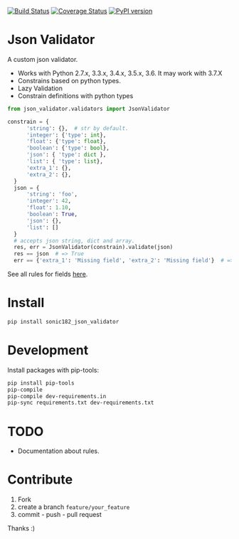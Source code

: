 
[![Build Status](https://travis-ci.org/sonic182/json_validator.svg?branch=master)](https://travis-ci.org/sonic182/json_validator)
[![Coverage Status](https://coveralls.io/repos/github/sonic182/json_validator/badge.svg?branch=master)](https://coveralls.io/github/sonic182/json_validator?branch=master)
[![PyPI version](https://badge.fury.io/py/sonic182_json_validator.svg)](https://badge.fury.io/py/sonic182_json_validator)
# Json Validator

A custom json validator.

* Works with Python 2.7.x, 3.3.x, 3.4.x, 3.5.x, 3.6. It may work with 3.7.X
* Constrains based on python types.
* Lazy Validation
* Constrain definitions with python types

```python
from json_validator.validators import JsonValidator

constrain = {
      'string': {},  # str by default.
      'integer': {'type': int},
      'float': {'type': float},
      'boolean': {'type': bool},
      'json': { 'type': dict },
      'list': { 'type': list},
      'extra_1': {},
      'extra_2': {},
  }
  json = {
      'string': 'foo',
      'integer': 42,
      'float': 1.10,
      'boolean': True,
      'json': {},
      'list': []
  }
  # accepts json string, dict and array.
  res, err = JsonValidator(constrain).validate(json)
  res == json  # => True
  err == {'extra_1': 'Missing field', 'extra_2': 'Missing field'}  # => True

```

See all rules for fields [here](https://github.com/sonic182/json_validator/blob/master/tests/validator.py).

# Install

```bash
pip install sonic182_json_validator
```

# Development

Install packages with pip-tools:
```bash
pip install pip-tools
pip-compile
pip-compile dev-requirements.in
pip-sync requirements.txt dev-requirements.txt
```

# TODO

* Documentation about rules.

# Contribute

1. Fork
2. create a branch `feature/your_feature`
3. commit - push - pull request

Thanks :)
